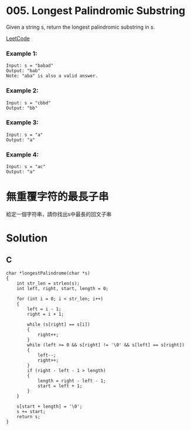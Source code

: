 # 005. Longest Palindromic Substring
Given a string s, return the longest palindromic substring in s.

[LeetCode](https://leetcode.com/problems/longest-palindromic-substring/)

### Example 1:
```
Input: s = "babad"
Output: "bab"
Note: "aba" is also a valid answer.
```
### Example 2:
```
Input: s = "cbbd"
Output: "bb"
```
### Example 3:
```
Input: s = "a"
Output: "a"
```
### Example 4:
```
Input: s = "ac"
Output: "a"
```

#  無重覆字符的最長子串
給定一個字符串，請你找出s中最長的回文子串

# Solution  

## C

```
char *longestPalindrome(char *s)
{
    int str_len = strlen(s);
    int left, right, start, length = 0;
    
    for (int i = 0; i < str_len; i++)
    {
        left = i - 1;
        right = i + 1;

        while (s[right] == s[i])
        {
            right++;
        }
        while (left >= 0 && s[right] != '\0' && s[left] == s[right])
        {
            left--;
            right++;
        }
        if (right - left - 1 > length)
        {
            length = right - left - 1;
            start = left + 1;
        }
    }
    
    s[start + length] = '\0';
    s += start;
    return s;
}
```


